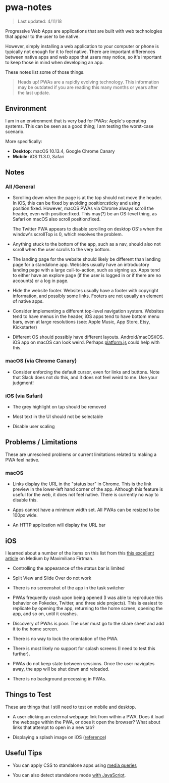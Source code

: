 # pwa-notes

> Last updated: 4/11/18

Progressive Web Apps are applications that are built with web technologies that
appear to the user to be native.

However, simply installing a web application to your computer or phone is
typically not enough for it to feel native. There are important differences
between native apps and web apps that users may notice, so it's important
to keep those in mind when developing an app.

These notes list some of those things.

> Heads up! PWAs are a rapidly evolving technology. This information may be outdated
> if you are reading this many months or years after the last update.

## Environment

I am in an environment that is very bad for PWAs: Apple's operating systems.
This can be seen as a good thing; I am testing the worst-case scenario.

More specifically:

- **Desktop**:  macOS 10.13.4, Google Chrome Canary  
- **Mobile**: iOS 11.3.0, Safari

## Notes

### All /General

- Scrolling down when the page is at the top should not move the header. In
  iOS, this can be fixed by avoiding position:sticky and using position:fixed.
  However, macOS PWAs via Chrome always scroll the header, even with
  position:fixed. This may(?) be an OS-level thing, as Safari on macOS also
  scroll position:fixed.

  The Twitter PWA appears to disable scrolling on desktop OS's when the
  window's scrollTop is 0, which resolves the problem.
  
- Anything stuck to the bottom of the app, such as a nav, should also not
  scroll when the user scrolls to the very bottom.
  
- The landing page for the website should likely be different than landing
  page for a standalone app. Websites usually have an introductory
  landing page with a large call-to-action, such as signing up. Apps
  tend to either have an explore page (if the user is logged in or if
  there are no accounts) or a log in page.

- Hide the website footer. Websites usually have a footer with copyright
  information, and possibly some links. Footers are not usually an element
  of native apps.

- Consider implementing a different top-level navigation system. Websites
  tend to have menus in the header, iOS apps tend to have bottom menu
  bars, even at large resolutions (see: Apple Music, App Store, Etsy,
  Kickstarter)
 
 - Different OS should possibly have different layouts. Android/macOS/iOS.
  iOS app on macOS can look weird. Perhaps
  [platform.js](https://github.com/bestiejs/platform.js/) could help with this.

### macOS (via Chrome Canary)

- Consider enforcing the default cursor, even for links and buttons. Note
  that Slack does not do this, and it does not feel weird to me. Use
  your judgment!

### iOS (via Safari)

- The grey highlight on tap should be removed

- Most text in the UI should not be selectable

- Disable user scaling

## Problems / Limitations

These are unresolved problems or current limitations related to making a PWA
feel native.

### macOS

- Links display the URL in the "status bar" in Chrome. This is the link preview
  in the lower-left hand corner of the app. Although this feature is useful for
  the web, it does not feel native. There is currently no way to disable this.

- Apps cannot have a minimum width set. All PWAs can be resized to be 100px wide.

- An HTTP application will display the URL bar

## iOS

I learned about a number of the items on this list from this
[this excellent article](https://medium.com/@firt/progressive-web-apps-on-ios-are-here-d00430dee3a7)
on Medium by Maximiliano Firtman.

- Controlling the appearance of the status bar is limited

- Split View and Slide Over do not work

- There is no screenshot of the app in the task switcher

- PWAs frequently crash upon being opened (I was able to reproduce this behavior
  on Pokedex, Twitter, and three side projects). This is easiest to replicate
  by opening the app, returning to the home screen, opening the app, and so on,
  until it crashes.

- Discovery of PWAs is poor. The user must go to the share sheet and add
  it to the home screen.

- There is no way to lock the orientation of the PWA.

- There is most likely no support for splash screens (I need to test this further).

- PWAs do not keep state between sessions. Once the user navigates away,
  the app will be shut down and reloaded.

- There is no background processing in PWAs.

## Things to Test

These are things that I still need to test on mobile and desktop.

- A user clicking an external webpage link from within a PWA. Does it load the
  webpage within the PWA, or does it open the browser? What about links that
  attempt to open in a new tab?

- Displaying a splash image on iOS
  ([reference](https://developer.apple.com/library/content/documentation/AppleApplications/Reference/SafariWebContent/ConfiguringWebApplications/ConfiguringWebApplications.html))

## Useful Tips

- You can apply CSS to standalone apps using
  [media queries](https://gist.github.com/jamesplease/06a3c7da1ebf3c6e8d7b0ecc7e3a7a0d)

- You can also detect standalone mode
  [with JavaScript](https://stackoverflow.com/questions/21125337/how-to-detect-if-web-app-running-standalone-on-chrome-mobile?utm_medium=organic&utm_source=google_rich_qa&utm_campaign=google_rich_qa).